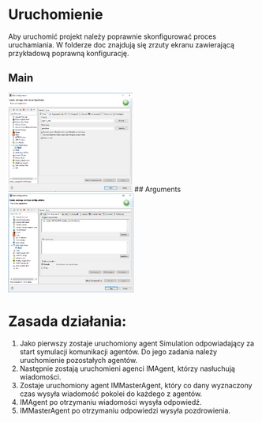 # Uruchomienie

Aby uruchomić projekt należy poprawnie skonfigurować proces uruchamiania. W folderze doc znajdują się zrzuty ekranu zawierającą przykładową poprawną konfigurację.

## Main
<img src="/doc/configuration_1.PNG" height="200">
## Arguments
<img src="/doc/configuration_2.PNG" height="200">

# Zasada działania:

1. Jako pierwszy zostaje uruchomiony agent Simulation odpowiadający za start symulacji komunikacji agentów. Do jego zadania należy uruchomienie pozostałych agentów.
2. Następnie zostają uruchomieni agenci IMAgent, którzy nasłuchują wiadomości.
3. Zostaje uruchomiony agent IMMasterAgent, który co dany wyznaczony czas wysyła wiadomość pokolei do każdego z agentów.
4. IMAgent po otrzymaniu wiadomości wysyła odpowiedź.
5. IMMasterAgent po otrzymaniu odpowiedzi wysyła pozdrowienia.
